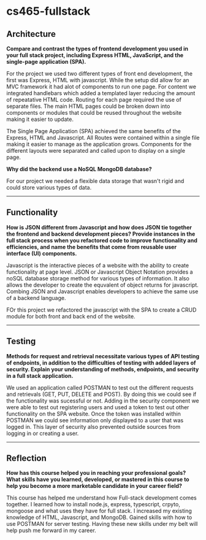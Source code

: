 # cs465-fullstack
<h2>Architecture</h2>
<p><b>Compare and contrast the types of frontend development you used in your full stack project, including Express HTML, JavaScript, and the single-page application (SPA).</b><br></p>
<P>For the project we used two different types of front end development, the first was Express, HTML with javascript. While the setup did allow for an MVC framework it had alot of components to run one page. For content we integrated handlebars which added a templated layer reducing the amount of repeatative HTML code. Routing for each page required the use of separate files. The main HTML pages could be broken down into components or modules that could be reused throughout the website making it easier to update. </P>
<p>The Single Page Application (SPA) achieved the same benefits of the Express, HTML and Javascript. All Routes were contained within a single file making it easier to manage as the application grows. Components for the different layouts were separated and called upon to display on a single page. 
<p><b>Why did the backend use a NoSQL MongoDB database?</b><br></p>
<p>For our project we needed a flexible data storage that wasn't rigid and could store various types of data. 
<hr />
<h2>Functionality</h2>
<p><b>How is JSON different from Javascript and how does JSON tie together the frontend and backend development pieces?
Provide instances in the full stack process when you refactored code to improve functionality and efficiencies, and name the benefits that come from reusable user interface (UI) components.</b><br></p>
<p>Javascript is the interactive pieces of a website with the ability to create functionality at page level. JSON or Javascript Object Notation provides a noSQL database storage method for various types of information. It also allows the developer to create the equvalent of object returns for javascript. Combing JSON and Javascript enables developers to achieve the same use of a backend language.</p>
<P> FOr this project we refactored the javascript with the SPA to create a CRUD module for both front and back end of the website.</p> 

  <hr/>
<h2>Testing</h2>
 
<p><b>Methods for request and retrieval necessitate various types of API testing of endpoints, in addition to the difficulties of testing with added layers of security. Explain your understanding of methods, endpoints, and security in a full stack application.</b><br></p>
<p>We used an application called POSTMAN to test out the different requests and retrievals (GET, PUT, DELETE and POST). By doing this we could see if the functionality was sucessful or not. Adding in the security component we were able to test out registering users and used a token to test out other functionality on the SPA website. Once the token was installed within POSTMAN we could see information only displayed to a user that was logged in. This layer of security also prevented outside sources from logging in or creating a user.</p>
<hr />  
  <h2>Reflection</h2>
  
<p><b>How has this course helped you in reaching your professional goals? What skills have you learned, developed, or mastered in this course to help you become a more marketable candidate in your career field?</b><br></p>
<p>This course has helped me understand how Full-stack development comes together. I learned how to install node.js, express, typescript, crpyto, mongoose and what uses they have for full stack. I increased my existing knowledge of HTML, Javascript, and MongoDB. Gained skills with how to use POSTMAN for server testing. Having these new skills under my belt will help push me forward in my career.
